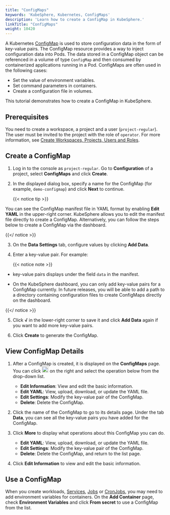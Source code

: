 ```yaml
---
title: "ConfigMaps"
keywords: 'KubeSphere, Kubernetes, ConfigMaps'
description: 'Learn how to create a ConfigMap in KubeSphere.'
linkTitle: "ConfigMaps"
weight: 10420
---
```


A Kubernetes [ConfigMap](https://kubernetes.io/docs/concepts/configuration/configmap/) is used to store configuration data in the form of key-value pairs. The ConfigMap resource provides a way to inject configuration data into Pods. The data stored in a ConfigMap object can be referenced in a volume of type `ConfigMap` and then consumed by containerized applications running in a Pod. ConfigMaps are often used in the following cases:

- Set the value of environment variables.
- Set command parameters in containers.
- Create a configuration file in volumes.

This tutorial demonstrates how to create a ConfigMap in KubeSphere.

## Prerequisites

You need to create a workspace, a project and a user (`project-regular`). The user must be invited to the project with the role of `operator`. For more information, see [Create Workspaces, Projects, Users and Roles](../../../quick-start/create-workspace-and-project/).

## Create a ConfigMap

1. Log in to the console as `project-regular`. Go to **Configuration** of a project, select **ConfigMaps** and click **Create**.

2. In the displayed dialog box, specify a name for the ConfigMap (for example, `demo-configmap`) and click **Next** to continue.

   {{< notice tip >}}

You can see the ConfigMap manifest file in YAML format by enabling **Edit YAML** in the upper-right corner. KubeSphere allows you to edit the manifest file directly to create a ConfigMap. Alternatively, you can follow the steps below to create a ConfigMap via the dashboard.

{{</ notice >}} 

3. On the **Data Settings** tab, configure values by clicking **Add Data**.

4. Enter a key-value pair. For example:

   {{< notice note >}}

- key-value pairs displays under the field `data` in the manifest.

- On the KubeSphere dashboard, you can only add key-value pairs for a ConfigMap currently. In future releases, you will be able to add a path to a directory containing configuration files to create ConfigMaps directly on the dashboard.

{{</ notice >}} 

5. Click **√** in the lower-right corner to save it and click **Add Data** again if you want to add more key-value pairs.

6. Click **Create** to generate the ConfigMap.

## View ConfigMap Details

1. After a ConfigMap is created, it is displayed on the **ConfigMaps** page. You can click <img src="/images/docs/project-user-guide/configurations/configmaps/three-dots.png" height="20px"> on the right and select the operation below from the drop-down list.

    - **Edit Information**: View and edit the basic information.
    - **Edit YAML**: View, upload, download, or update the YAML file.
    - **Edit Settings**: Modify the key-value pair of the ConfigMap.
    - **Delete**: Delete the ConfigMap.
    
2. Click the name of the ConfigMap to go to its details page. Under the tab **Data**, you can see all the key-value pairs you have added for the ConfigMap.

3. Click **More** to display what operations about this ConfigMap you can do.

    - **Edit YAML**: View, upload, download, or update the YAML file.
    - **Edit Settings**: Modify the key-value pair of the ConfigMap.
    - **Delete**: Delete the ConfigMap, and return to the list page.

4. Click **Edit Information** to view and edit the basic information.


## Use a ConfigMap

When you create workloads, [Services](../../../project-user-guide/application-workloads/services/), [Jobs](../../../project-user-guide/application-workloads/jobs/) or [CronJobs](../../../project-user-guide/application-workloads/cronjobs/), you may need to add environment variables for containers. On the **Add Container** page, check **Environment Variables** and click **From secret** to use a ConfigMap from the list.
